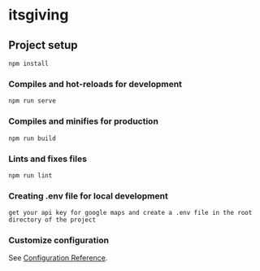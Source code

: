 # itsgiving

## Project setup
```
npm install
```

### Compiles and hot-reloads for development
```
npm run serve
```

### Compiles and minifies for production
```
npm run build
```

### Lints and fixes files
```
npm run lint
```
### Creating .env file for local development
```
get your api key for google maps and create a .env file in the root directory of the project

```

### Customize configuration
See [Configuration Reference](https://cli.vuejs.org/config/).
